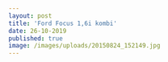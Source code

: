 ```yaml
---
layout: post
title: 'Ford Focus 1,6i kombi'
date: 26-10-2019
published: true
image: /images/uploads/20150824_152149.jpg
---
```


